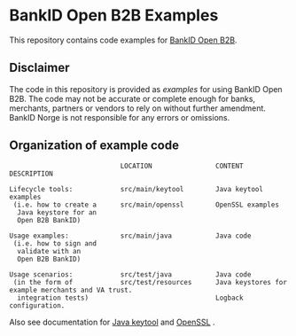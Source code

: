 # BankID Open B2B Examples

This repository contains code examples for [BankID Open B2B](https://confluence.bankidnorge.no/confluence/display/DEVPUB/BankID+Open+B2B).

## Disclaimer
The code in this repository is provided as _examples_ for using BankID Open B2B. The code may not be accurate or complete enough for banks, merchants, partners or vendors to rely on without further amendment. BankID Norge is not responsible for any errors or omissions.

## Organization of example code
                                LOCATION                CONTENT DESCRIPTION

    Lifecycle tools:            src/main/keytool        Java keytool examples
     (i.e. how to create a      src/main/openssl        OpenSSL examples
      Java keystore for an
      Open B2B BankID)

    Usage examples:             src/main/java           Java code
     (i.e. how to sign and
      validate with an
      Open B2B BankID)

    Usage scenarios:            src/test/java           Java code
     (in the form of            src/test/resources      Java keystores for example merchants and VA trust.
      integration tests)                                Logback configuration.

Also see documentation for [Java keytool](https://docs.oracle.com/javase/8/docs/technotes/tools/unix/keytool.html) and [OpenSSL](https://www.openssl.org/) .